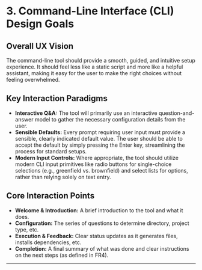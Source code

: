 # 3. Command-Line Interface (CLI) Design Goals

## Overall UX Vision

The command-line tool should provide a smooth, guided, and intuitive setup experience. It should feel less like a static script and more like a helpful assistant, making it easy for the user to make the right choices without feeling overwhelmed.

## Key Interaction Paradigms

*   **Interactive Q&A:** The tool will primarily use an interactive question-and-answer model to gather the necessary configuration details from the user.
*   **Sensible Defaults:** Every prompt requiring user input must provide a sensible, clearly indicated default value. The user should be able to accept the default by simply pressing the Enter key, streamlining the process for standard setups.
*   **Modern Input Controls:** Where appropriate, the tool should utilize modern CLI input primitives like radio buttons for single-choice selections (e.g., greenfield vs. brownfield) and select lists for options, rather than relying solely on text entry.

## Core Interaction Points

*   **Welcome & Introduction:** A brief introduction to the tool and what it does.
*   **Configuration:** The series of questions to determine directory, project type, etc.
*   **Execution & Feedback:** Clear status updates as it generates files, installs dependencies, etc.
*   **Completion:** A final summary of what was done and clear instructions on the next steps (as defined in FR4).

---

